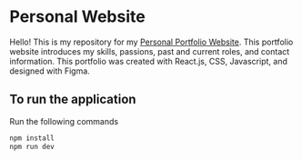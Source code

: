 # Personal Website

Hello! This is my repository for my [Personal Portfolio Website](https://mabelhong.com). This portfolio website introduces my skills, passions, past and current roles, and contact information. This portfolio was created with React.js, CSS, Javascript, and designed with Figma. 

## To run the application

Run the following commands

```bash
npm install
npm run dev
```
